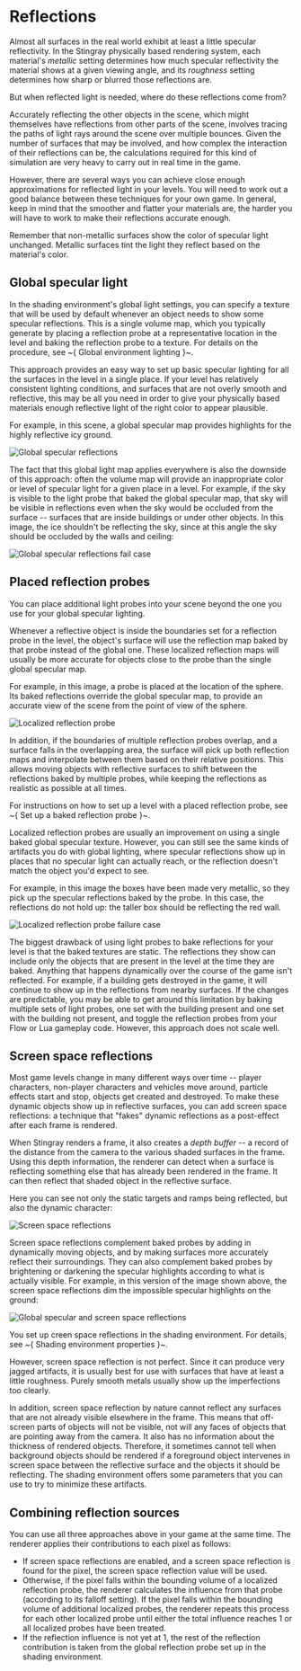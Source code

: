 # Reflections

Almost all surfaces in the real world exhibit at least a little specular reflectivity. In the Stingray physically based rendering system, each material's *metallic* setting determines how much specular reflectivity the material shows at a given viewing angle, and its *roughness* setting determines how sharp or blurred those reflections are.

But when reflected light is needed, where do these reflections come from?

Accurately reflecting the other objects in the scene, which might themselves have reflections from other parts of the scene, involves tracing the paths of light rays around the scene over multiple bounces. Given the number of surfaces that may be involved, and how complex the interaction of their reflections can be, the calculations required for this kind of simulation are very heavy to carry out in real time in the game.

However, there are several ways you can achieve close enough approximations for reflected light in your levels. You will need to work out a good balance between these techniques for your own game. In general, keep in mind that the smoother and flatter your materials are, the harder you will have to work to make their reflections accurate enough.

Remember that non-metallic surfaces show the color of specular light unchanged. Metallic surfaces tint the light they reflect based on the material's color.

## Global specular light

In the shading environment's global light settings, you can specify a texture that will be used by default whenever an object needs to show some specular reflections. This is a single volume map, which you typically generate by placing a reflection probe at a representative location in the level and baking the reflection probe to a texture. For details on the procedure, see ~{ Global environment lighting }~.

This approach provides an easy way to set up basic specular lighting for all the surfaces in the level in a single place. If your level has relatively consistent lighting conditions, and surfaces that are not overly smooth and reflective, this may be all you need in order to give your physically based materials enough reflective light of the right color to appear plausible.

For example, in this scene, a global specular map provides highlights for the highly reflective icy ground.

![Global specular reflections](../../images/reflections_global.jpg)

The fact that this global light map applies everywhere is also the downside of this approach: often the volume map will provide an inappropriate color or level of specular light for a given place in a level. For example, if the sky is visible to the light probe that baked the global specular map, that sky will be visible in reflections even when the sky would be occluded from the surface -- surfaces that are inside buildings or under other objects. In this image, the ice shouldn't be reflecting the sky, since at this angle the sky should be occluded by the walls and ceiling:

![Global specular reflections fail case](../../images/reflections_global_2.jpg)

## Placed reflection probes

You can place additional light probes into your scene beyond the one you use for your global specular lighting.

Whenever a reflective object is inside the boundaries set for a reflection probe in the level, the object's surface will use the reflection map baked by that probe instead of the global one. These localized reflection maps will usually be more accurate for objects close to the probe than the single global specular map.

For example, in this image, a probe is placed at the location of the sphere. Its baked reflections override the global specular map, to provide an accurate view of the scene from the point of view of the sphere.

![Localized reflection probe](../../images/reflections_local_probe.jpg)

In addition, if the boundaries of multiple reflection probes overlap, and a surface falls in the overlapping area, the surface will pick up both reflection maps and interpolate between them based on their relative positions. This allows moving objects with reflective surfaces to shift between the reflections baked by multiple probes, while keeping the reflections as realistic as possible at all times.

For instructions on how to set up a level with a placed reflection probe, see ~{ Set up a baked reflection probe }~.

Localized reflection probes are usually an improvement on using a single baked global specular texture. However, you can still see the same kinds of artifacts you do with global lighting, where specular reflections show up in places that no specular light can actually reach, or the reflection doesn't match the object you'd expect to see.

For example, in this image the boxes have been made very metallic, so they pick up the specular reflections baked by the probe. In this case, the reflections do not hold up: the taller box should be reflecting the red wall.

![Localized reflection probe failure case](../../images/reflections_local_probe_2.jpg)

The biggest drawback of using light probes to bake reflections for your level is that the baked textures are static. The reflections they show can include only the objects that are present in the level at the time they are baked. Anything that happens dynamically over the course of the game isn't reflected. For example, if a building gets destroyed in the game, it will continue to show up in the reflections from nearby surfaces. If the changes are predictable, you may be able to get around this limitation by baking multiple sets of light probes, one set with the building present and one set with the building not present, and toggle the reflection probes from your Flow or Lua gameplay code. However, this approach does not scale well.

## Screen space reflections

Most game levels change in many different ways over time -- player characters, non-player characters and vehicles move around, particle effects start and stop, objects get created and destroyed. To make these dynamic objects show up in reflective surfaces, you can add screen space reflections: a technique that "fakes" dynamic reflections as a post-effect after each frame is rendered.

When Stingray renders a frame, it also creates a *depth buffer* -- a record of the distance from the camera to the various shaded surfaces in the frame. Using this depth information, the renderer can detect when a surface is reflecting something else that has already been rendered in the frame. It can then reflect that shaded object in the reflective surface.

Here you can see not only the static targets and ramps being reflected, but also the dynamic character:

![Screen space reflections](../../images/reflections_ssr.jpg)

Screen space reflections complement baked probes by adding in dynamically moving objects, and by making surfaces more accurately reflect their surroundings. They can also complement baked probes by brightening or darkening the specular highlights according to what is actually visible. For example, in this version of the image shown above, the screen space reflections dim the impossible specular highlights on the ground:

![Global specular and screen space reflections](../../images/reflections_global_ssr.jpg)

You set up creen space reflections in the shading environment. For details, see ~{ Shading environment properties }~.

However, screen space reflection is not perfect. Since it can produce very jagged artifacts, it is usually best for use with surfaces that have at least a little roughness. Purely smooth metals usually show up the imperfections too clearly.

In addition, screen space reflection by nature cannot reflect any surfaces that are not already visible elsewhere in the frame. This means that off-screen parts of objects will not be visible, not will any faces of objects that are pointing away from the camera. It also has no information about the thickness of rendered objects. Therefore, it sometimes cannot tell when background objects should be rendered if a foreground object intervenes in screen space between the reflective surface and the objects it should be reflecting. The shading environment offers some parameters that you can use to try to minimize these artifacts.

## Combining reflection sources

You can use all three approaches above in your game at the same time. The renderer applies their contributions to each pixel as follows:

-	If screen space reflections are enabled, and a screen space reflection is found for the pixel, the screen space reflection value will be used.
-	Otherwise, if the pixel falls within the bounding volume of a localized reflection probe, the renderer calculates the influence from that probe (according to its falloff setting). If the pixel falls within the bounding volume of additional localized probes, the renderer repeats this process for each other localized probe until either the total influence reaches 1 or all localized probes have been treated.
-	If the reflection influence is not yet at 1, the rest of the reflection contribution is taken from the global reflection probe set up in the shading environment.
